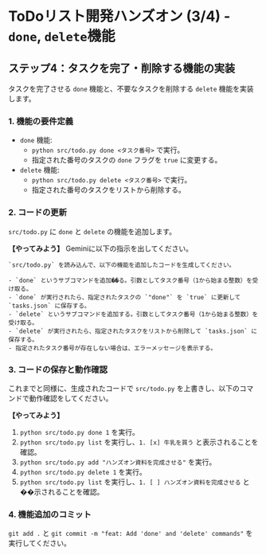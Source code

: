 # ToDoリスト開発ハンズオン (3/4) - `done`, `delete`機能

## ステップ4：タスクを完了・削除する機能の実装

タスクを完了させる `done` 機能と、不要なタスクを削除する `delete` 機能を実装します。

### 1. 機能の要件定義
- `done` 機能:
  - `python src/todo.py done <タスク番号>` で実行。
  - 指定された番号のタスクの `done` フラグを `true` に変更する。
- `delete` 機能:
  - `python src/todo.py delete <タスク番号>` で実行。
  - 指定された番号のタスクをリストから削除する。

### 2. コードの更新
`src/todo.py` に `done` と `delete` の機能を追加します。

**【やってみよう】**
Geminiに以下の指示を出してください。

```
`src/todo.py` を読み込んで、以下の機能を追加したコードを生成してください。

- `done` というサブコマンドを追加��る。引数としてタスク番号（1から始まる整数）を受け取る。
- `done` が実行されたら、指定されたタスクの `"done"` を `true` に更新して `tasks.json` に保存する。
- `delete` というサブコマンドを追加する。引数としてタスク番号（1から始まる整数）を受け取る。
- `delete` が実行されたら、指定されたタスクをリストから削除して `tasks.json` に保存する。
- 指定されたタスク番号が存在しない場合は、エラーメッセージを表示する。
```

### 3. コードの保存と動作確認
これまでと同様に、生成されたコードで `src/todo.py` を上書きし、以下のコマンドで動作確認をしてください。

**【やってみよう】**
1.  `python src/todo.py done 1` を実行。
2.  `python src/todo.py list` を実行し、`1. [x] 牛乳を買う` と表示されることを確認。
3.  `python src/todo.py add "ハンズオン資料を完成させる"` を実行。
4.  `python src/todo.py delete 1` を実行。
5.  `python src/todo.py list` を実行し、`1. [ ] ハンズオン資料を完成させる` と��示されることを確認。

### 4. 機能追加のコミット
`git add .` と `git commit -m "feat: Add 'done' and 'delete' commands"` を実行してください。

